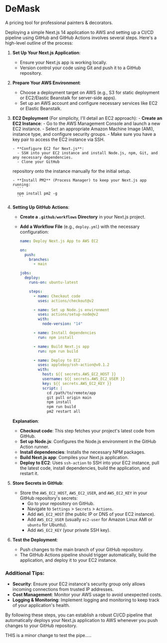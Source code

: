 # DeMask

A pricing tool for professional painters & decorators.

Deploying a simple Next.js 14 application to AWS and setting up a CI/CD pipeline using GitHub and GitHub Actions involves several steps. Here's a high-level outline of the process:

1.  **Set Up Your Next.js Application**:

    - Ensure your Next.js app is working locally.
    - Version control your code using Git and push it to a GitHub repository.

2.  **Prepare Your AWS Environment**:

    - Choose a deployment target on AWS (e.g., S3 for static deployment or EC2/Elastic Beanstalk for server-side apps).
    - Set up an AWS account and configure necessary services like EC2 or Elastic Beanstalk.

3.  **EC2 Deployment** (For simplicity, I'll detail an EC2 approach): - **Create an EC2 Instance**: - Go to the AWS Management Console and launch a new EC2 instance. - Select an appropriate Amazon Machine Image (AMI), instance type, and configure security groups. - Make sure you have a key pair to access the EC2 instance via SSH.

        - **Configure EC2 for Next.js**:
          - SSH into your EC2 instance and install Node.js, npm, Git, and any necessary dependencies.
          - Clone your GitHub

    repository onto the instance manually for the initial setup.

        - **Install PM2** (Process Manager) to keep your Next.js app running:
          ```
          npm install pm2 -g
          ```

4.  **Setting Up GitHub Actions**:

    - **Create a `.github/workflows` Directory** in your Next.js project.
    - **Add a Workflow File** (e.g., `deploy.yml`) with the necessary configuration:

      ```yaml
      name: Deploy Next.js App to AWS EC2

      on:
        push:
          branches:
            - main

      jobs:
        deploy:
          runs-on: ubuntu-latest

          steps:
            - name: Checkout code
              uses: actions/checkout@v2

            - name: Set up Node.js environment
              uses: actions/setup-node@v2
              with:
                node-version: "14"

            - name: Install dependencies
              run: npm install

            - name: Build Next.js app
              run: npm run build

            - name: Deploy to EC2
              uses: appleboy/ssh-action@v0.1.2
              with:
                host: ${{ secrets.AWS_EC2_HOST }}
                username: ${{ secrets.AWS_EC2_USER }}
                key: ${{ secrets.AWS_EC2_KEY }}
                script: |
                  cd /path/to/remote/app
                  git pull origin main
                  npm install
                  npm run build
                  pm2 restart all
      ```

    **Explanation**:

    - **Checkout code**: This step fetches your project's latest code from GitHub.
    - **Set up Node.js**: Configures the Node.js environment in the GitHub Action runner.
    - **Install dependencies**: Installs the necessary NPM packages.
    - **Build Next.js app**: Compiles your Next.js application.
    - **Deploy to EC2**: Uses `ssh-action` to SSH into your EC2 instance, pull the latest code, install dependencies, build the application, and restart it.

5.  **Store Secrets in GitHub**:

    - Store the `AWS_EC2_HOST`, `AWS_EC2_USER`, and `AWS_EC2_KEY` in your GitHub repository's secrets:
      - Go to your repository on GitHub.
      - Navigate to `Settings` > `Secrets` > `Actions`.
      - Add `AWS_EC2_HOST` (the public IP or DNS of your EC2 instance).
      - Add `AWS_EC2_USER` (usually `ec2-user` for Amazon Linux AMI or `ubuntu` for Ubuntu).
      - Add `AWS_EC2_KEY` (your private SSH key).

6.  **Test the Deployment**:
    - Push changes to the main branch of your GitHub repository.
    - The GitHub Actions pipeline should trigger automatically, build the application, and deploy it to your EC2 instance.

### Additional Tips:

- **Security**: Ensure your EC2 instance's security group only allows incoming connections from trusted IP addresses.
- **Cost Management**: Monitor your AWS usage to avoid unexpected costs.
- **Logging & Monitoring**: Implement logging and monitoring to keep track of your application's health.

By following these steps, you can establish a robust CI/CD pipeline that automatically deploys your Next.js application to AWS whenever you push changes to your GitHub repository.

THIS is a minor change to test the pipe.....
